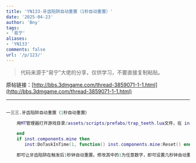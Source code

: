 ```yaml
---
title: 'YN133-牙齿陷阱自动重置（1秒自动重置）'
date: '2025-04-23'
author: 'Bny'
tags:
- '易宁'
aliases:
- 'YN133'
comments: false
url: '/p/123/'
---
```


> 代码来源于“易宁”大佬的分享，仅供学习，不要直接复制粘贴。

原帖链接：[http://bbs.3dmgame.com/thread-3859071-1-1.html](http://bbs.3dmgame.com/thread-3859071-1-1.html)

---

```lua  

一三三.牙齿陷阱自动重置（1秒自动重置）

	用MT管理器打开游戏目录/assets/scripts/prefabs/trap_teeth.lua文件，在 inst.components.finiteuses:Use(1)的下一行插入以下内容：

	end
	if inst.components.mine then
	   inst:DoTaskInTime(1, function() inst.components.mine:Reset() end )

	即可让牙齿陷阱在触发后1秒钟自动重置。修改其中的1为任意数字，即可设置几秒钟自动重置

```  


